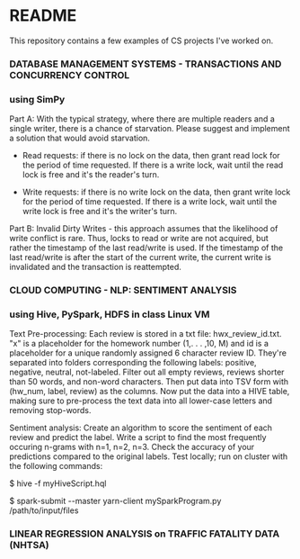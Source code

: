 # README #

This repository contains a few examples of CS projects I've worked on. 

### DATABASE MANAGEMENT SYSTEMS - TRANSACTIONS AND CONCURRENCY CONTROL ###
###  using SimPy ###
Part A: With the typical strategy, where there are multiple readers and a single writer, there is a chance of starvation. Please suggest and implement a solution that would avoid starvation.

* Read requests: if there is no lock on the data, then grant read lock for the period of time requested. If there is a write lock, wait until the 
read lock is free and it's the reader's turn.

* Write requests: if there is no write lock on the data, then grant write lock for the period of time requested. If there is a write lock, wait until the write lock is free and it's the writer's turn.

Part B: Invalid Dirty Writes - this approach assumes that the likelihood of write conflict is rare. Thus, locks to read or write are not acquired, but rather the timestamp of the last read/write is used. If the timestamp of the last read/write is after the start of the current write, the current write is invalidated and the transaction is reattempted.


### CLOUD COMPUTING - NLP: SENTIMENT ANALYSIS ###
### using Hive, PySpark, HDFS in class Linux VM ###
Text Pre-processing: Each review is stored in a txt file: hwx_review_id.txt. "x" is a placeholder for the homework
number (1,. . . ,10, M) and id is a placeholder for a unique randomly assigned 6 character
review ID. They're separated into folders corresponding the following labels: positive, negative, neutral, not-labeled. Filter out all empty reviews, reviews shorter than 50 words, and non-word characters. Then put data into TSV form with (hw_num, label, review) as the columns. Now put the data into a HIVE table, making sure to pre-process the text data into all lower-case letters and removing stop-words.

Sentiment analysis: Create an algorithm to score the sentiment of each review and predict the label. Write a script to find the most frequently occuring n-grams with n=1, n=2, n=3. Check the accuracy of your predictions compared to the original labels. Test locally; run on cluster with the following commands:

$ hive -f myHiveScript.hql 

$ spark-submit --master yarn-client mySparkProgram.py /path/to/input/files

### LINEAR REGRESSION ANALYSIS on TRAFFIC FATALITY DATA (NHTSA) ###
